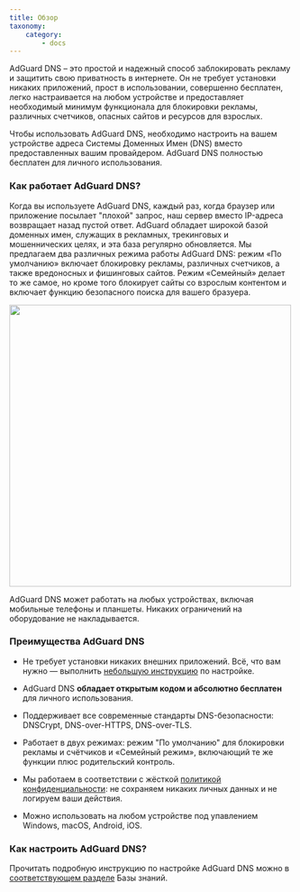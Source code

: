 ```yaml
---
title: Обзор
taxonomy:
    category:
        - docs
---
```


AdGuard DNS – это простой и надежный способ заблокировать рекламу и защитить свою приватность в интернете. Он не требует установки никаких приложений, прост в использовании, совершенно бесплатен, легко настраивается на любом устройстве и предоставляет необходимый минимум функционала для блокировки рекламы, различных счетчиков, опасных сайтов и ресурсов для взрослых.

Чтобы использовать AdGuard DNS, необходимо настроить на вашем устройстве адреса Системы Доменных Имен (DNS) вместо предоставленных вашим провайдером. AdGuard DNS полностью бесплатен для личного использования.

### Как работает AdGuard DNS?

Когда вы используете AdGuard DNS, каждый раз, когда браузер или приложение посылает "плохой" запрос, наш сервер вместо IP-адреса возвращает назад пустой ответ. AdGuard обладает широкой базой доменных имен, служащих в рекламных, трекинговых и мошеннических целях, и эта база регулярно обновляется. Мы предлагаем два различных режима работы AdGuard DNS: режим «По умолчанию» включает блокировку рекламы, различных счетчиков, а также вредоносных и фишинговых сайтов. Режим «Семейный» делает то же самое, но кроме того блокирует сайты со взрослым контентом и включает функцию безопасного поиска для вашего бразуера.

<img src="https://cdn.adguard.com/public/Adguard/kb/PicturesEN/dnsexplanation.png" width="500">

AdGuard DNS может работать на любых устройствах, включая мобильные телефоны и планшеты. Никаких ограничений на оборудование не накладывается.

### Преимущества AdGuard DNS

* Не требует установки никаких внешних приложений. Всё, что вам нужно — выполнить [небольшую инструкцию](https://kb.adguard.com/ru/dns/setup-guide) по настройке.

* AdGuard DNS **обладает открытым кодом и абсолютно бесплатен** для личного использования.

* Поддерживает все современные стандарты DNS-безопасности: DNSCrypt, DNS-over-HTTPS, DNS-over-TLS.

* Работает в двух режимах: режим "По умолчанию" для блокировки рекламы и счётчиков и «Семейный режим», включающий те же функции плюс родительский контроль.

* Мы работаем в соответствии с жёсткой [политикой конфиденциальности](https://adguard.com/ru/privacy/dns.html): не сохраняем никаких личных данных и не логируем ваши действия.

* Можно использовать на любом устройстве под упавлением Windows, macOS, Android, iOS.

### Как настроить AdGuard DNS?

Прочитать подробную инструкцию по настройке AdGuard DNS можно в [соответствующем разделе](https://kb.adguard.com/ru/dns/setup-guide) Базы знаний.

